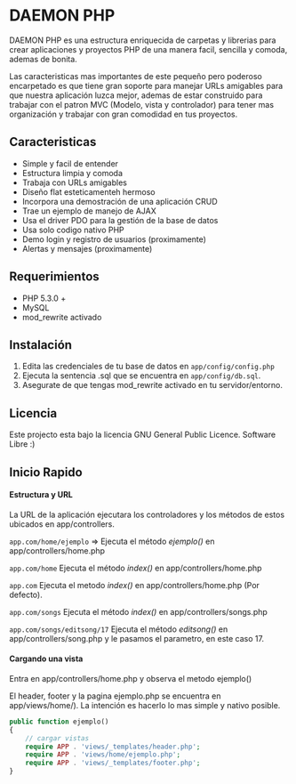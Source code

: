 # DAEMON PHP

DAEMON PHP  es una estructura enriquecida de carpetas y librerias para crear aplicaciones y proyectos PHP de una manera facil, sencilla y comoda, ademas de bonita.

Las caracteristicas mas importantes de este pequeño pero poderoso encarpetado es que tiene gran soporte para manejar URLs amigables para que nuestra aplicación luzca mejor, ademas de estar construido para trabajar con el patron MVC (Modelo, vista y controlador) para tener mas organización y trabajar con gran comodidad en tus proyectos.


## Caracteristicas

- Simple y facil de entender
- Estructura limpia y comoda
- Trabaja con URLs amigables
- Diseño flat esteticamenteh hermoso
- Incorpora una demostración de una aplicación CRUD
- Trae un ejemplo de manejo de AJAX 
- Usa el driver PDO para la gestión de la base de datos
- Usa solo codigo nativo PHP
- Demo login y registro de usuarios (proximamente)
- Alertas y mensajes (proximamente)


## Requerimientos

- PHP 5.3.0 +
- MySQL
- mod_rewrite activado


## Instalación

1. Edita las credenciales de tu base de datos en `app/config/config.php`
2. Ejecuta la sentencia .sql que se encuentra en `app/config/db.sql`.
3. Asegurate de que tengas mod_rewrite activado en tu servidor/entorno.


## Licencia

Este projecto esta bajo la licencia GNU General Public Licence.
Software Libre :)


## Inicio Rapido

#### Estructura y URL

La URL de la aplicación ejecutara los controladores y los métodos de estos ubicados en app/controllers.

`app.com/home/ejemplo` => Ejecuta el método *ejemplo()* en app/controllers/home.php

`app.com/home` Ejecuta el método *index()* en app/controllers/home.php

`app.com` Ejecuta el metodo *index()* en app/controllers/home.php (Por defecto).

`app.com/songs` Ejecuta el método *index()* en app/controllers/songs.php

`app.com/songs/editsong/17` Ejecuta el método *editsong()* en app/controllers/song.php y le pasamos el parametro, en este caso 17.



#### Cargando una vista

Entra en app/controllers/home.php y observa el metodo ejemplo()

El header, footer y la pagina ejemplo.php se encuentra en app/views/home/). La intención es hacerlo lo mas simple y nativo posible.

```php
public function ejemplo()
{
    // cargar vistas
    require APP . 'views/_templates/header.php';
    require APP . 'views/home/ejemplo.php';
    require APP . 'views/_templates/footer.php';
}
```  
